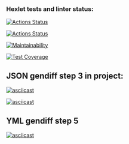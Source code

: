 ### Hexlet tests and linter status:

[![Actions Status](https://github.com/AksiDimon/frontend-project-46/workflows/hexlet-check/badge.svg)](https://github.com/AksiDimon/frontend-project-46/actions)

[![Actions Status](https://github.com/AksiDimon/frontend-project-46/actions/workflows/linter-check.yml/badge.svg)](https://github.com/AksiDimon/frontend-project-46/actions/workflows/linter-check.yml)

[![Maintainability](https://api.codeclimate.com/v1/badges/d3568eef20d1627e9353/maintainability)](https://codeclimate.com/github/AksiDimon/frontend-project-46/maintainability)

[![Test Coverage](https://api.codeclimate.com/v1/badges/d3568eef20d1627e9353/test_coverage)](https://codeclimate.com/github/AksiDimon/frontend-project-46/test_coverage)

## JSON gendiff step 3 in project:

[![asciicast](https://asciinema.org/a/VaL7frkwErJtHhRocpPjV9D10.svg)](https://asciinema.org/a/VaL7frkwErJtHhRocpPjV9D10)

[![asciicast](https://asciinema.org/a/eN6slWFryzZukgNHEfsZJGZNe.svg)](https://asciinema.org/a/eN6slWFryzZukgNHEfsZJGZNe)

## YML gendiff step 5

[![asciicast](https://asciinema.org/a/dAhReYLnMgrjyXgzvwwf5IIT2.svg)](https://asciinema.org/a/dAhReYLnMgrjyXgzvwwf5IIT2)
